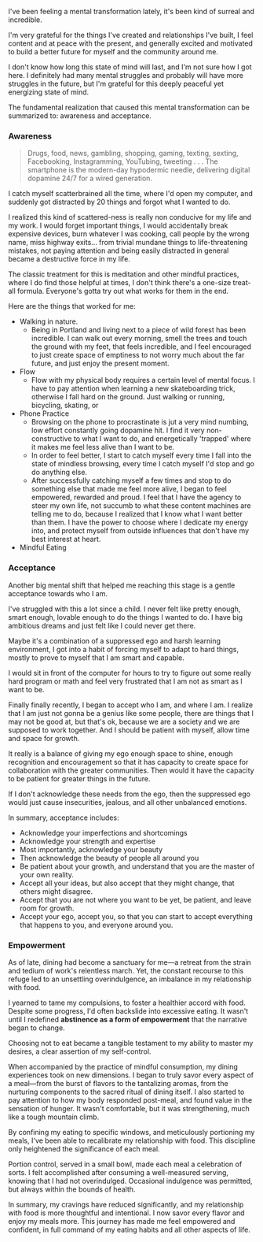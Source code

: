
I've been feeling a mental transformation lately, it's been kind of surreal and incredible.

I'm very grateful for the things I've created and relationships I've built, I feel content and at peace with the present, and generally excited and motivated to build a better future for myself and the community around me.

I don't know how long this state of mind will last, and I'm not sure how I got here. I definitely had many mental struggles and probably will have more struggles in the future, but I'm grateful for this deeply peaceful yet energizing state of mind.

The fundamental realization that caused this mental transformation can be summarized to: awareness and acceptance.

### Awareness

> Drugs, food, news, gambling, shopping, gaming, texting, sexting, Facebooking, Instagramming, YouTubing, tweeting . . . The smartphone is the modern-day hypodermic needle, delivering digital dopamine 24/7 for a wired generation.

I catch myself scatterbrained all the time, where I'd open my computer, and suddenly got distracted by 20 things and forgot what I wanted to do.

I realized this kind of scattered-ness is really non conducive for my life and my work. I would forget important things, I would accidentally break expensive devices, burn whatever I was cooking, call people by the wrong name, miss highway exits... from trivial mundane things to life-threatening mistakes, not paying attention and being easily distracted in general became a destructive force in my life.

The classic treatment for this is meditation and other mindful practices, where I do find those helpful at times, I don't think there's a one-size treat-all formula. Everyone's gotta try out what works for them in the end.

Here are the things that worked for me:
- Walking in nature.
	- Being in Portland and living next to a piece of wild forest has been incredible. I can walk out every morning, smell the trees and touch the ground with my feet, that feels incredible, and I feel encouraged to just create space of emptiness to not worry much about the far future, and just enjoy the present moment.
- Flow
	- Flow with my physical body requires a certain level of mental focus. I have to pay attention when learning a new skateboarding trick, otherwise I fall hard on the ground. Just walking or running, bicycling, skating, or 
- Phone Practice
	- Browsing on the phone to procrastinate is jut a very mind numbing, low effort constantly going dopamine hit. I find it very non-constructive to what I want to do, and energetically 'trapped' where it makes me feel less alive than I want to be. 
	- In order to feel better, I start to catch myself every time I fall into the state of mindless browsing, every time I catch myself I'd stop and go do anything else.
	- After successfully catching myself a few times and stop to do something else that made me feel more alive, I began to feel empowered, rewarded and proud. I feel that I have the agency to steer my own life, not succumb to what these content machines are telling me to do, because I realized that I know what I want better than them. I have the power to choose where I dedicate my energy into, and protect myself from outside influences that don't have my best interest at heart.
- Mindful Eating

### Acceptance

Another big mental shift that helped me reaching this stage is a gentle acceptance towards who I am.

I've struggled with this a lot since a child. I never felt like pretty enough, smart enough, lovable enough to do the things I wanted to do. I have big ambitious dreams and just felt like I could never get there.

Maybe it's a combination of a suppressed ego and harsh learning environment, I got into a habit of forcing myself to adapt to hard things, mostly to prove to myself that I am smart and capable.

I would sit in front of the computer for hours to try to figure out some really hard program or math and feel very frustrated that I am not as smart as I want to be.

Finally finally recently, I began to accept who I am, and where I am. I realize that I am just not gonna be a genius like some people, there are things that I may not be good at, but that's ok, because we are a society and we are supposed to work together. And I should be patient with myself, allow time and space for growth.

It really is a balance of giving my ego enough space to shine, enough recognition and encouragement so that it has capacity to create space for collaboration with the greater communities. Then would it have the capacity to be patient for greater things in the future.

If I don't acknowledge these needs from the ego, then the suppressed ego would just cause insecurities, jealous, and all other unbalanced emotions.

In summary, acceptance includes:
- Acknowledge your imperfections and shortcomings
- Acknowledge your strength and expertise
- Most importantly, acknowledge your beauty
- Then acknowledge the beauty of people all around you
- Be patient about your growth, and understand that you are the master of your own reality.
- Accept all your ideas, but also accept that they might change, that others might disagree.
- Accept that you are not where you want to be yet, be patient, and leave room for growth.
- Accept your ego, accept you, so that you can start to accept everything that happens to you, and everyone around you.

### Empowerment

As of late, dining had become a sanctuary for me—a retreat from the strain and tedium of work's relentless march. Yet, the constant recourse to this refuge led to an unsettling overindulgence, an imbalance in my relationship with food.

I yearned to tame my compulsions, to foster a healthier accord with food. Despite some progress, I'd often backslide into excessive eating. It wasn't until I redefined **abstinence as a form of empowerment** that the narrative began to change.

Choosing not to eat became a tangible testament to my ability to master my desires, a clear assertion of my self-control. 

When accompanied by the practice of mindful consumption, my dining experiences took on new dimensions. I began to truly savor every aspect of a meal—from the burst of flavors to the tantalizing aromas, from the nurturing components to the sacred ritual of dining itself. I also started to pay attention to how my body responded post-meal, and found value in the sensation of hunger. It wasn't comfortable, but it was strengthening, much like a tough mountain climb.

By confining my eating to specific windows, and meticulously portioning my meals, I've been able to recalibrate my relationship with food. This discipline only heightened the significance of each meal.

Portion control, served in a small bowl, made each meal a celebration of sorts. I felt accomplished after consuming a well-measured serving, knowing that I had not overindulged. Occasional indulgence was permitted, but always within the bounds of health.

In summary, my cravings have reduced significantly, and my relationship with food is more thoughtful and intentional. I now savor every flavor and enjoy my meals more. This journey has made me feel empowered and confident, in full command of my eating habits and all other aspects of life.